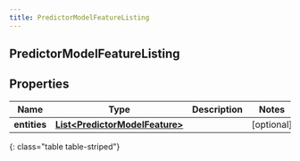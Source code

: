 ```yaml
---
title: PredictorModelFeatureListing
---
```

## PredictorModelFeatureListing


## Properties

| Name | Type | Description | Notes |
| ------------ | ------------- | ------------- | ------------- |
| **entities** | <!----><!---->[**List&lt;PredictorModelFeature&gt;**](PredictorModelFeature.html)<!----> |  |  [optional] |
{: class="table table-striped"}



